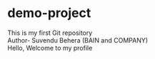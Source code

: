 # demo-project
This is my first Git repository <br>
Author- Suvendu Behera (BAIN and COMPANY) <br>
Hello, Welcome to my profile
